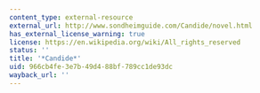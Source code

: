```yaml
---
content_type: external-resource
external_url: http://www.sondheimguide.com/Candide/novel.html
has_external_license_warning: true
license: https://en.wikipedia.org/wiki/All_rights_reserved
status: ''
title: '*Candide*'
uid: 966cb4fe-3e7b-49d4-88bf-789cc1de93dc
wayback_url: ''
---
```

